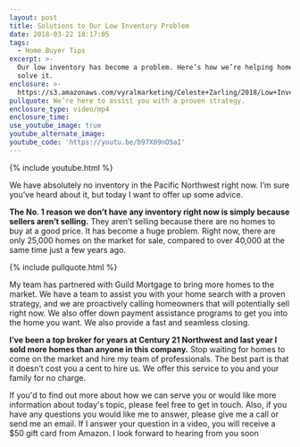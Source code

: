 ```yaml
---
layout: post
title: Solutions to Our Low Inventory Problem
date: 2018-03-22 18:17:05
tags:
  - Home Buyer Tips
excerpt: >-
  Our low inventory has become a problem. Here’s how we’re helping homebuyers
  solve it.
enclosure: >-
  https://s3.amazonaws.com/vyralmarketing/Celeste+Zarling/2018/Low+Inventory+Proof+with+Music.mp4
pullquote: We’re here to assist you with a proven strategy.
enclosure_type: video/mp4
enclosure_time:
use_youtube_image: true
youtube_alternate_image:
youtube_code: 'https://youtu.be/b97X09nO5aI'
---
```


{% include youtube.html %}

We have absolutely no inventory in the Pacific Northwest right now. I’m sure you’ve heard about it, but today I want to offer up some advice.

**The No. 1 reason we don’t have any inventory right now is simply because sellers aren’t selling.** They aren’t selling because there are no homes to buy at a good price. It has become a huge problem. Right now, there are only 25,000 homes on the market for sale, compared to over 40,000 at the same time just a few years ago.

{% include pullquote.html %}

My team has partnered with Guild Mortgage to bring more homes to the market. We have a team to assist you with your home search with a proven strategy, and we are proactively calling homeowners that will potentially sell right now. We also offer down payment assistance programs to get you into the home you want. We also provide a fast and seamless closing.

**I’ve been a top broker for years at Century 21 Northwest and last year I sold more homes than anyone in this company.** Stop waiting for homes to come on the market and hire my team of professionals. The best part is that it doesn’t cost you a cent to hire us. We offer this service to you and your family for no charge.

If you'd to find out more about how we can serve you or would like more information about today's topic, please feel free to get in touch. Also, if you have any questions you would like me to answer, please give me a call or send me an email. If I answer your question in a video, you will receive a $50 gift card from Amazon. I look forward to hearing from you soon
